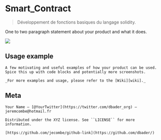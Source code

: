 # Smart_Contract

> Développement de fonctions basiques du langage solidity.


One to two paragraph statement about your product and what it does.

![](header.png)


## Usage example

	A few motivating and useful examples of how your product can be used. Spice this up with code blocks and potentially more screenshots.

	_For more examples and usage, please refer to the [Wiki][wiki]._


## Meta

	Your Name – [@YourTwitter](https://twitter.com/dbader_org) – jeremcombe@hotmail.fr

	Distributed under the XYZ license. See ``LICENSE`` for more information.

	[https://github.com/jecombe/github-link](https://github.com/dbader/)

